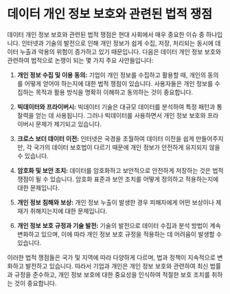 # 데이터 개인 정보 보호와 관련된 법적 쟁점

데이터 개인 정보 보호와 관련된 법적 쟁점은 현대 사회에서 매우 중요한 이슈 중 하나입니다. 인터넷과 기술의 발전으로 인해 개인 정보가 쉽게 수집, 저장, 처리되는 동시에 데이터 누출과 악용의 위험이 증가하고 있기 때문입니다. 다음은 데이터 개인 정보 보호와 관련하여 법적으로 논쟁이 되는 몇 가지 주요 사안들입니다:

1. **개인 정보 수집 및 이용 동의:** 기업이 개인 정보를 수집하고 활용할 때, 개인의 동의를 어떻게 얻어야 하는지에 대한 법적 쟁점이 있습니다. 사용자들은 개인 정보를 수집하는 목적과 활용 방식을 명확히 이해하고 동의하는 것이 중요합니다.

2. **빅데이터와 프라이버시:** 빅데이터 기술은 대규모 데이터를 분석하여 특정 패턴과 통찰력을 얻는 데 사용됩니다. 그러나 빅데이터를 사용하면서 개인 정보 보호와 프라이버시 문제가 제기되고 있습니다.

3. **크로스 보더 데이터 이전:** 인터넷은 국경을 초월하여 데이터 이전을 쉽게 만들어주지만, 각 국가의 데이터 보호법이 다르기 때문에 개인 정보가 안전하게 유지되지 않을 수 있습니다.

4. **암호화 및 보안 조치:** 데이터를 암호화하고 보안적으로 안전하게 저장하는 것은 법적 쟁점이 될 수 있습니다. 암호화 표준과 보안 조치를 어떻게 정의하고 적용하는지에 대한 문제입니다.

5. **개인 정보 침해와 보상:** 개인 정보 누출이 발생한 경우 피해자에게 어떤 보상이나 제재가 취해지는지에 대한 문제입니다.

6. **개인 정보 보호 규정과 기술 발전:** 기술의 발전으로 데이터 수집과 분석 방법이 계속 변화하고 있으며, 이에 따라 개인 정보 보호 규정을 적용하는 데 어려움이 발생할 수 있습니다.

이러한 법적 쟁점들은 국가 및 지역에 따라 다양하게 다르며, 법과 정책이 지속적으로 변화하고 발전하고 있습니다. 따라서 기업과 개인은 개인 정보 보호와 관련하여 최신 법률과 규정을 준수하고, 개인 정보 보호에 대한 중요성을 인식하여 적절한 보호 조치를 취하는 것이 중요합니다.